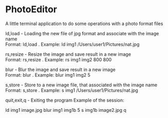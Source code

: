 # PhotoEditor
A little terminal application to do some operations with a photo format files

ld,load - Loading the new file of jpg format and associate with the image name  
Format: ld,load <name of the image> <path to a file of jpg format>. Example: ld img1 /Users/user1/Pictures/nat.jpg

rs,resize - Resize the image and save result in a new image  
Format: rs,resize <name of the image_old> <name of the image_new> <height> <width>. Example: rs img1 img2 800 800

blur - Blur the image and save result in a new image  
Format: blur <name of the image_old> <name of the image_new> <core size>. Example: blur img1 img2 5

s,store - Store to a new image file, that associated with the image name  
Format: s,store <name of the image> <path to a file of jpg format>. Example: s img1 /Users/user1/Pictures/nat.jpg

quit,exit,q - Exiting the program
Example of the session:

ld img1 image.jpg
blur img1 img1b 5
s img1b image2.jpg
q


